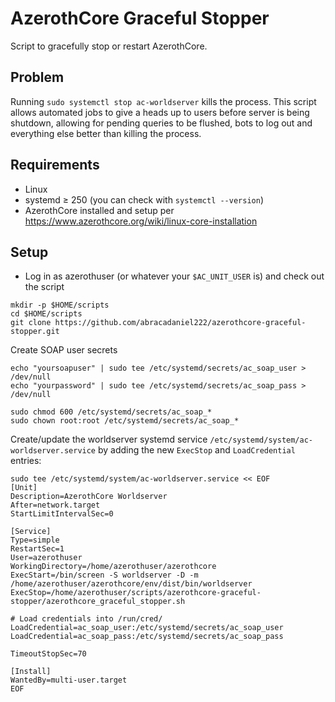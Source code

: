# AzerothCore Graceful Stopper

Script to gracefully stop or restart AzerothCore.

## Problem

Running `sudo systemctl stop ac-worldserver` kills the process. This script allows automated jobs to give a heads up to users before server is being shutdown, allowing for pending queries to be flushed, bots to log out and everything else better than killing the process.

## Requirements

- Linux
- systemd ≥ 250 (you can check with `systemctl --version`)
- AzerothCore installed and setup per https://www.azerothcore.org/wiki/linux-core-installation

## Setup

- Log in as azerothuser (or whatever your `$AC_UNIT_USER` is) and check out the script

```
mkdir -p $HOME/scripts
cd $HOME/scripts
git clone https://github.com/abracadaniel222/azerothcore-graceful-stopper.git
```

Create SOAP user secrets

```
echo "yoursoapuser" | sudo tee /etc/systemd/secrets/ac_soap_user > /dev/null
echo "yourpassword" | sudo tee /etc/systemd/secrets/ac_soap_pass > /dev/null

sudo chmod 600 /etc/systemd/secrets/ac_soap_*
sudo chown root:root /etc/systemd/secrets/ac_soap_*
```

Create/update the worldserver systemd service `/etc/systemd/system/ac-worldserver.service` by adding the new `ExecStop` and `LoadCredential` entries:

```
sudo tee /etc/systemd/system/ac-worldserver.service << EOF
[Unit]
Description=AzerothCore Worldserver
After=network.target
StartLimitIntervalSec=0

[Service]
Type=simple
RestartSec=1
User=azerothuser
WorkingDirectory=/home/azerothuser/azerothcore
ExecStart=/bin/screen -S worldserver -D -m /home/azerothuser/azerothcore/env/dist/bin/worldserver
ExecStop=/home/azerothuser/scripts/azerothcore-graceful-stopper/azerothcore_graceful_stopper.sh

# Load credentials into /run/cred/
LoadCredential=ac_soap_user:/etc/systemd/secrets/ac_soap_user
LoadCredential=ac_soap_pass:/etc/systemd/secrets/ac_soap_pass

TimeoutStopSec=70

[Install]
WantedBy=multi-user.target
EOF
```

